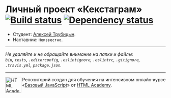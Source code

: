 # Личный проект «Кекстаграм» [![Build status][travis-image]][travis-url] [![Dependency status][dependency-image]][dependency-url]

* Студент: [Алексей Трубицын](https://up.htmlacademy.ru/javascript/7/user/159646).
* Наставник: `Неизвестно`.

---

_Не удаляйте и не обращайте внимание на папки и файлы:_<br>
_`bin`, `tests`, `.editorconfig`, `.eslintignore`, `.eslintrc`, `.gitignore`, `.travis.yml`, `package.json`._

---

<a href="https://htmlacademy.ru/intensive/javascript"><img align="left" width="50" height="50" title="HTML Academy" src="https://up.htmlacademy.ru/static/img/intensive/javascript/logo-for-github.svg"></a>

Репозиторий создан для обучения на интенсивном онлайн‑курсе «[Базовый JavaScript](https://htmlacademy.ru/intensive/javascript)» от [HTML Academy](https://htmlacademy.ru).

[travis-image]: https://travis-ci.org/htmlacademy-javascript/159646-kekstagram.svg?branch=master
[travis-url]: https://travis-ci.org/htmlacademy-javascript/159646-kekstagram
[dependency-image]: https://david-dm.org/htmlacademy-javascript/159646-kekstagram.svg?style=flat-square
[dependency-url]: https://david-dm.org/htmlacademy-javascript/159646-kekstagram
